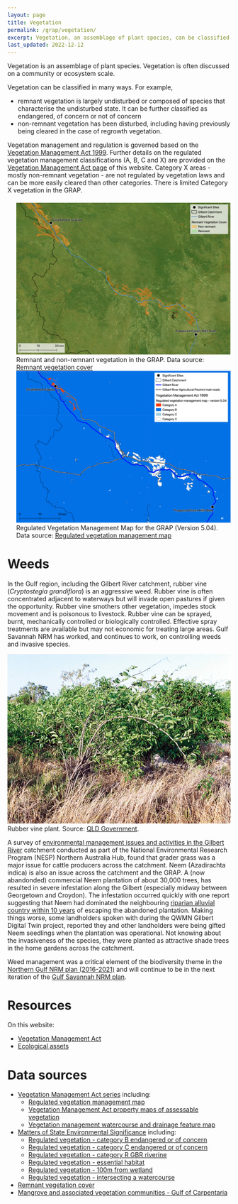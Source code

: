 ```yaml
---
layout: page
title: Vegetation
permalink: /grap/vegetation/
excerpt: Vegetation, an assemblage of plant species, can be classified in many ways. How vegetation is classified has policy implications. Weeds are an issue in the northern Australia.  
last_updated: 2022-12-12
---
```


Vegetation is an assemblage of plant species. Vegetation is often discussed on a community or ecosystem scale. 

Vegetation can be classified in many ways. For example, 
- remnant vegetation is largely undisturbed or composed of species that characterise the undisturbed state. It can be further classified as endangered, of concern or not of concern
- non-remnant vegetation has been disturbed, including having previously being cleared in the case of regrowth vegetation.

Vegetation management and regulation is governed based on the <a href="https://www.legislation.qld.gov.au/view/html/inforce/current/act-1999-090" target="_blank">Vegetation Management Act 1999</a>. Further details on the regulated vegetation management classifications (A, B, C and X) are provided on the <a href="/grap/vegetation-management/">Vegetation Management Act page</a> of this website. Category X areas - mostly non-remnant vegetation - are not regulated by vegetation laws and can be more easily cleared than other categories. There is limited Category X vegetation in the GRAP.   

<div style="display:flex;margin:20px 0px 20px 0px;flex-wrap:wrap;">
  <div style="flex: 1 0 340px;margin-left: 20px;">
    <a href="/images/remnant-vege.png" target="_blank">
      <img src="/images/remnant-vege.png" alt="Map of remnant/non-remnant vegetation in the GRAP">
    </a>
    <div class="imgcredit">Remnant and non-remnant vegetation in the GRAP. Data source: <a href="https://qldspatial.information.qld.gov.au/catalogue/custom/detail.page?fid={F5CF90D6-5881-4D8F-9581-D8F55D25F9CE}" target="_blank">Remnant vegetation cover</a></div>
  </div>
  <div style="flex: 1 0 340px;margin-left: 20px;">
    <a href="/images/Reg_vege_GRAP.png" target="_blank">
      <img src="/images/Reg_vege_GRAP.png" alt="Map of regulated vegetation in the GRAP">
    </a>
    <div class="imgcredit">Regulated Vegetation Management Map for the GRAP (Version 5.04). Data source: <a href="https://qldspatial.information.qld.gov.au/catalogue/custom/detail.page?fid={9CC053EC-585B-4C41-A713-E1D04543CCC2}" target="_blank">Regulated vegetation management map</a></div>
  </div>
</div>

# Weeds
 
In the Gulf region, including the Gilbert River catchment, rubber vine (*Cryptostegia grandiflora*) is an aggressive weed. Rubber vine is often concentrated adjacent to waterways but will invade open pastures if given the opportunity. Rubber vine smothers other vegetation, impedes stock movement and is poisonous to livestock. Rubber vine can be sprayed, burnt, mechanically controlled or biologically controlled. Effective spray treatments are available but may not economic for treating large areas. Gulf Savannah NRM has worked, and continues to work, on controlling weeds and invasive species. 

<div>
<a href="/images/Rubber-vine-plant.jpeg" target="_blank">
<img alt="Photo of rubber vine plant" src="/images/Rubber-vine-plant.jpeg">
</a>
<div class="imgcredit">Rubber vine plant. Source: <a href="https://www.business.qld.gov.au/industries/farms-fishing-forestry/agriculture/land-management/health-pests-weeds-diseases/weeds-diseases/invasive-plants/restricted/rubber-vine" target="_blank">QLD Government</a>. 
</div>
</div>

A survey of <a href="https://nesplandscapes.edu.au/wp-content/uploads/2015/11/1.1.8_gilbert_river_factsheet_web.pdf" target="_blank">environmental management issues and activities in the Gilbert River</a> catchment conducted as part of the National Environmental Research Program (NESP) Northern Australia Hub, found that grader grass was a major issue for cattle producers across the catchment. Neem (Azadirachta indica) is also an issue across the catchment and the GRAP. A (now abandonded) commercial Neem plantation of about 30,000 trees, has resulted in severe infestation along the Gilbert (especially midway between Georgetown and Croydon). The infestation occurred quickly with one report suggesting that Neem had dominated the neighbouring <a href="https://d3n8a8pro7vhmx.cloudfront.net/environskimberley/pages/147/attachments/original/1512577612/Interim_Kimberley_Neem_Management_Plan_Final_-_Cmp.pdf?1512577612" target="_blank">riparian alluvial country within 10 years</a> of escaping the abandoned plantation. Making things worse, some landholders spoken with during the QWMN Gilbert Digital Twin project, reported they and other landholders were being gifted Neem seedlings when the plantation was operational. Not knowing about the invasiveness of the species, they were planted as attractive shade trees in the home gardens across the catchment.

Weed management was a critical element of the biodiversity theme in the <a href="https://plan.northerngulf.com.au/biodiversity/" target="_blank">Northern Gulf NRM plan (2016-2021)</a> and will continue to be in the next iteration of the <a href="https://gulfsavannahnrm.org/nrm-plan-consultation/nrm-plan-weeds/" target="_blank">Gulf Savannah NRM plan</a>.


# Resources 
 
On this website:
- <a href="/grap/vegetation-management/">Vegetation Management Act</a>
- <a href="/grap/ecological-assets/">Ecological assets</a>

# Data sources

- <a href="https://qldspatial.information.qld.gov.au/catalogue/custom/detail.page?fid={1EE4EB09-9BB1-466B-ACD4-DDCFFBA5F203}" target="_blank">Vegetation Management Act series</a> including: 
  - <a href="https://qldspatial.information.qld.gov.au/catalogue/custom/detail.page?fid={9CC053EC-585B-4C41-A713-E1D04543CCC2}" target="_blank">Regulated vegetation management map</a>
  - <a href="https://qldspatial.information.qld.gov.au/catalogue/custom/detail.page?fid={D96F12B8-D3A3-4D7D-824B-AF2D45805592}" target="_blank">Vegetation Management Act property maps of assessable vegetation</a>
  - <a href="https://qldspatial.information.qld.gov.au/catalogue/custom/detail.page?fid={6DD57F84-007D-4228-A43E-3B4FA93B0DAC}" target="_blank">Vegetation management watercourse and drainage feature map</a>
- <a href="https://qldspatial.information.qld.gov.au/catalogue/custom/detail.page?fid={11DB2AEA-1247-4DC7-8A34-3F7B219B6947}" target="_blank">Matters of State Environmental Significance</a> including:
  - <a href="https://qldspatial.information.qld.gov.au/catalogue/custom/detail.page?fid={5E77558D-CFF5-43BF-B562-9A6C74C3E5C8}" target="_blank">Regulated vegetation - category B endangered or of concern</a>
  - <a href="https://qldspatial.information.qld.gov.au/catalogue/custom/detail.page?fid={002E8C48-D332-4FC0-A3C8-02C2E0BB50D6}" target="_blank">Regulated vegetation - category C endangered or of concern</a>
  - <a href="https://qldspatial.information.qld.gov.au/catalogue/custom/detail.page?fid={6DA225CE-6C47-41B3-B2DA-5C8C93766DC7}" target="_blank">Regulated vegetation - category R GBR riverine</a>
  - <a href="https://qldspatial.information.qld.gov.au/catalogue/custom/detail.page?fid={BFCE850E-C0C3-43E4-A80D-E17784A7B86D}" target="_blank">Regulated vegetation - essential habitat</a>
  - <a href="https://qldspatial.information.qld.gov.au/catalogue/custom/detail.page?fid={2F11DA9C-2D51-4AB4-9559-55DB8CC62D87}" target="_blank">Regulated vegetation - 100m from wetland</a>
  - <a href="https://qldspatial.information.qld.gov.au/catalogue/custom/detail.page?fid={8A33846C-455E-45DD-A485-6FB6A8D4A35C}" target="_blank">Regulated vegetation - intersecting a watercourse</a>
- <a href="https://qldspatial.information.qld.gov.au/catalogue/custom/detail.page?fid={F5CF90D6-5881-4D8F-9581-D8F55D25F9CE}" target="_blank">Remnant vegetation cover</a>
- <a href="https://qldspatial.information.qld.gov.au/catalogue/custom/detail.page?fid={8BA4CD53-8955-455D-A3C0-DD4CE2CDAEBD}" target="_blank">Mangrove and associated vegetation communities - Gulf of Carpentaria</a>

